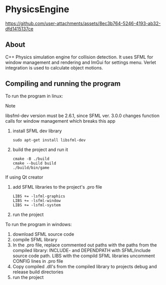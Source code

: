 # PhysicsEngine

https://github.com/user-attachments/assets/8ec3b764-5246-4193-ab32-dfd1415137ce

## About
C++ Physics simulation engine for collision detection. It uses SFML for window management and rendering and ImGui for settings menu. Verlet integration is used to calculate object motions.

## Compiling and running the program
To run the program in linux:

> [!NOTE]
> libsfml-dev version must be 2.6.1, since SFML ver. 3.0.0 changes function calls for window management which breaks this app
1. install SFML dev library
   ```
   sudo apt-get install libsfml-dev
   ```
2. build the project and run it
   ```
   cmake -B ./build
   cmake --build build
   ./build/bin/game
   ```

If using Qt creator

1. add SFML libraries to the project's .pro file
   ```
   LIBS += -lsfml-graphics
   LIBS += -lsfml-window
   LIBS += -lsfml-system
   ```
2. run the project

To run the program in windows:
1. download SFML source code
2. compile SFML library
3. In the .pro file, replace commented out paths with the paths from the compiled library:
   INCLUDE- and DEPENDPATH with SFML/include source code path.
   LIBS with the compild SFML libraries
   uncomment CONFIG lines in .pro file
5. Copy compiled .dll's from the compiled library to projects debug and release build directories
6. run the project
